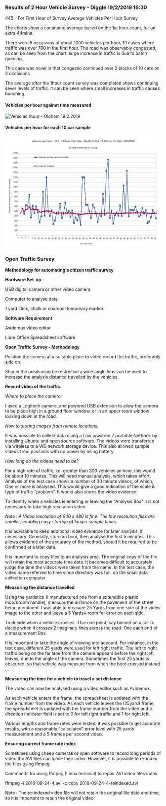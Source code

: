 ### Results of 2 Hour Vehicle Survey - Diggle 19/2/2019 16:30  

445    - For First Hour of Survey Average Vehicles Per Hour Survey  

The charts show a continuing average based on the 1st hour count, for an extra 44mins.


There were 6 occasions of about 1000 vehicles per hour, 10 cases where traffic was over 700 in the first hour. The road was observably congested, as can be seen from the chart, large increase in traffic is due to batch queuing.

This case was novel in that congestio continued over 2 blocks of 10 cars on 2 occasions

The average after the 1hour count survey was completed shows continuing sever levels of traffic. It can be seen where small increases in traffic causes bunching.


#### Vehicles per hour against time measured  


![Vehicles /hour - Oldham 19.2.2019](https://raw.githubusercontent.com/wrapperband/OpenTrafficSurvey/master/CaseStudies/2019-02-19%20-%20Oldham%20Test%20Site2HrSurvey/Images/2019-2-19-vph-01.pngg)


#### Vehicles per hour for each 10 car sample  

![Vehicles /hour - Oldham 18.2.2019](https://raw.githubusercontent.com/wrapperband/OpenTrafficSurvey/master/CaseStudies/2019-02-19%20-%20Oldham%20Test%20Site2HrSurvey/Images/2019-2-19-vph-02.png)



### Open Traffic Survey 
**Methodology for automating a citizen traffic survey**

**Hardware Set-up**

USB digital camera or other video camera

Computer to analyse data

1 yard stick, chalk or charcoal temporary marker.

**Software Requirement**

Avidemux video editor

Libre Office Spreadsheet software


**Open Traffic Survey - Methodology**  

Position the camera at a suitable place to video record the traffic, preferably side on.  
  
Should the positioning be restrictive a wide angle lens can be used to increase the analysis distance travelled by the vehicles.  

**Record video of the traffic.**  

*Where to place the camera*  

I used a Logitech camera, and powered USB extension to allow the camera to be place high in a ground floor window, or in an upper room window looking down at the road.

*How to storing images from remote locations.*   

It was possible to collect data using a Low powered 7 portable Netbook  by installing Ubuntu and open source software. The videos were transferred via wireless to a WD network storage device. This also allowed sample videos from positions with no power by using battery.   

*How long do the videos need to be?*  

For a high rate of traffic, i.e. greater than 300 vehicles an hour, this would be about 10 minutes. This will need manual analysis, which takes effort.  Analysis of the test case shows a number of 30 minute videos, of which, One or more is analysed. This would give a good indication of the scale & type of traffic "problem". It would also stores the video evidence.

To identify when a vehicles is entering or leaving the "Analysis Box" it is not necessary to take high resolution video.

*Note : A Video resolution of 640 x 480 is fine.  The low resolution files are smaller, enabling easy storage of longer sample times.*   

It is advisable to keep additional video evidence for later analysis, if necessary.  Generally, store an hour, then analyse the first 5 minutes. This allows evidence of the accuracy of the method, should it be required to be confirmed at a later date.

It is important to copy files to an analysis area. The original copy of the file will retain the most accurate time data. It becomes difficult to accurately judge the time the videos were taken from the name. In the test case, the video name referred to time since directory was full, on the small data collection computer.    

**Measuring the distance travelled**  

Using the yardstick (I manufactured one from a extendible plastic mop/broom handle), measure the distance on the pavement of the street being monitored. I was able to measure 25 Yards from one side of the video image to the other and leave a 5 Yards+ room for error on each side.  

To decide when a vehicle crosses  : Use one point, say bonnet on a car to decide when it crosses 2 imaginary lines across the road. One each end of a measurement Box.  

It is important to take the angle of viewing into account. For instance, in the test case, different 25 yards were used for left right traffic. The left to right traffic being on the far lane from the camera appears before the right left leaves, due to the angle of the camera. Sometimes the first 25 yards is obscured, so that vehicle was measure from when the boot crossed instead ...  

**Measuring the time for a vehicle to travel a set distance**  

The video can now be analysed using a video editor such as Avidemux.  

As each vehicle enters the frame, the spreadsheet is updated with the frame number from the video.  As each vehicle leaves the (25yard) frame, the spreadsheet is updated with the frame number from the video and a direction indicator field is set to 0 for left right traffic and 1 for right left.   

Various lengths and frame rates were tested, it was possible to get accurate results, with a reasonable "calculated" error level with 25 yards measurement and a 5 frames per second video.  

**Ensuring correct frame rate index**

Sometimes using cheep cameras or open software to record long periods of video the AVI files can loose their index. However, it is possible to re-index the files using ffmpeg.

Commands for using ffmpeg (Linux terminal)  to repair AVI video files index.

ffmpeg -i 2016-09-24-4.avi -c copy 2016-09-24-4-reindexed.avi   

Note : The re-indexed video file will not retain the original file date and time, so it is important to retain the original video.


